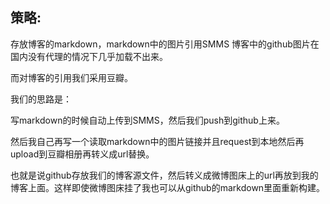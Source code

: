 ## 策略:

存放博客的markdown，markdown中的图片引用SMMS
博客中的github图片在国内没有代理的情况下几乎加载不出来。

而对博客的引用我们采用豆瓣。

我们的思路是：

写markdown的时候自动上传到SMMS，然后我们push到github上来。

然后我自己再写一个读取markdown中的图片链接并且request到本地然后再upload到豆瓣相册再转义成url替换。

也就是说github存放我们的博客源文件，然后转义成微博图床上的url再放到我的博客上面。这样即使微博图床挂了我也可以从github的markdown里面重新构建。